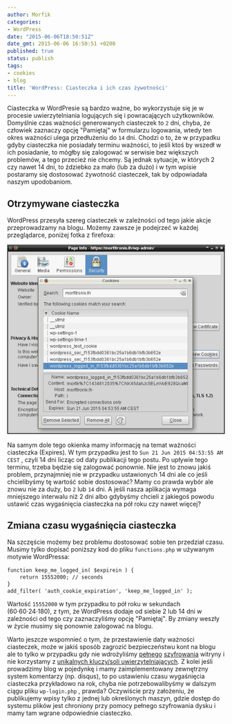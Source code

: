 ```yaml
---
author: Morfik
categories:
- WordPress
date: "2015-06-06T18:50:51Z"
date_gmt: 2015-06-06 16:50:51 +0200
published: true
status: publish
tags:
- cookies
- blog
title: 'WordPress: Ciasteczka i ich czas żywotności'
---
```


Ciasteczka w WordPresie są bardzo ważne, bo wykorzystuje się je w procesie uwierzytelniania
logujących się i powracających użytkowników. Domyślnie czas ważności generowanych ciasteczek to `2`
dni, chyba, że człowiek zaznaczy opcję "Pamiętaj" w formularzu logowania, wtedy ten okres ważności
ulega przedłużeniu do `14` dni. Chodzi o to, że w przypadku gdyby ciasteczka nie posiadały terminu
ważności, to jeśli ktoś by wszedł w ich posiadanie, to mógłby się zalogować w serwisie bez większych
problemów, a tego przecież nie chcemy. Są jednak sytuacje, w których 2 czy nawet 14 dni, to ździebko
za mało (lub za dużo) i w tym wpisie postaramy się dostosować żywotność ciasteczek, tak by
odpowiadała naszym upodobaniom.

<!--more-->
## Otrzymywane ciasteczka

WordPress przesyła szereg ciasteczek w zależności od tego jakie akcje przeprowadzamy na blogu.
Możemy zawsze je podejrzeć w każdej przeglądarce, poniżej fotka z firefoxa:

![](/img/2015/06/1.wordpress-zywotnosc-ciasteczka.png#big)

Na samym dole tego okienka mamy informację na temat ważności ciasteczka (Expires). W tym przypadku
jest to `Sun 21 Jun 2015 04:53:55 AM CEST` , czyli 14 dni licząc od daty publikacji tego postu. Po
upływie tego terminu, trzeba będzie się zalogować ponownie. Nie jest to znowu jakiś problem,
przynajmniej nie w przypadku ustawionych 14 dni ale co jeśli chcielibyśmy tę wartość sobie
dostosować? Mamy co prawda wybór ale znowu nie za duży, bo `2` lub `14` dni. A jeśli nasza
aplikacja wymaga mniejszego interwalu niż 2 dni albo gdybyśmy chcieli z jakiegoś powodu ustawić czas
wygaśnięcia ciasteczka na pół roku czy nawet więcej?

## Zmiana czasu wygaśnięcia ciasteczka

Na szczęście możemy bez problemu dostosować sobie ten przedział czasu. Musimy tylko dopisać poniższy
kod do pliku `functions.php` w używanym motywie WordPressa:

    function keep_me_logged_in( $expirein ) {
        return 15552000; // seconds
    }
    add_filter( 'auth_cookie_expiration', 'keep_me_logged_in' );

Wartość `15552000` w tym przypadku to pół roku w sekundach (60⋅60⋅24⋅180), z tym, że WordPress
dodaje od siebie 2 lub 14 dni w zależności od tego czy zaznaczyliśmy opcję "Pamiętaj". By zmiany
weszły w życie musimy się ponownie zalogować na blogu.

Warto jeszcze wspomnieć o tym, że przestawienie daty ważności ciasteczek, może w jakiś sposób
zagrozić bezpieczeństwu kont na blogu ale to tylko w przypadku gdy nie wdrożyliśmy
[pełnego](/post/wordpress-szyfrowanie-ssltls/)
[szyfrowania](/post/wymuszenie-ssl-tls-przy-pomocy-vhostow-apache2/) witryny i nie
korzystamy z [unikalnych kluczy/soli
uwierzytelniających](/post/uwierzytelniajace-klucze-ssh/). Z kolei jeśli
prowadzimy blog w pojedynkę i mamy zaimplementowany zewnętrzny system komentarzy (np. disqus), to po
ustawieniu czasu wygaśnięcia ciasteczka przykładowo na rok, chyba nie potrzebowalibyśmy w dalszym
ciągu pliku `wp-login.php` , prawda? Oczywiście przy założeniu, że publikujemy wpisy tylko z jednej
lub określonych maszyn, gdzie dostęp do systemu plików jest chroniony przy pomocy pełnego
szyfrowania dysku i mamy tam wgrane odpowiednie ciasteczko.
